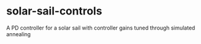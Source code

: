 # solar-sail-controls
A PD controller for a solar sail with controller gains tuned through simulated annealing
